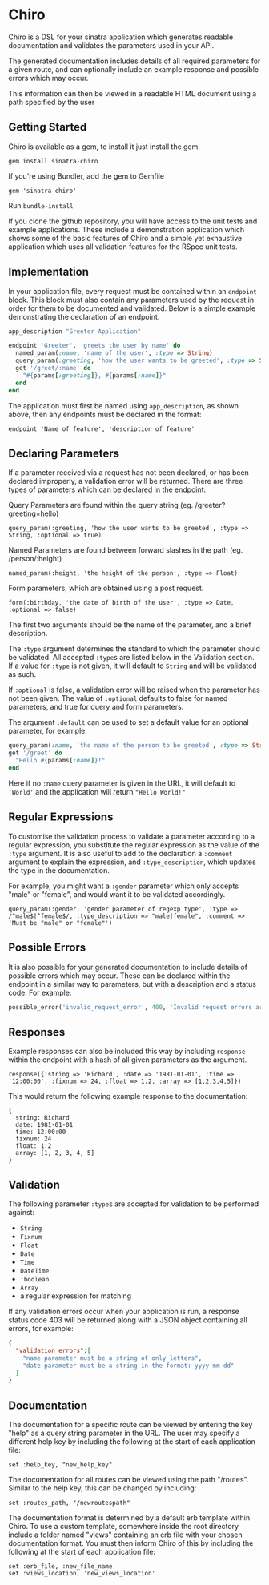 Chiro
=============

Chiro is a DSL for your sinatra application which generates readable documentation and validates the parameters used in your API. 

The generated documentation includes details of all required parameters for a given route, and can optionally include an example response and possible errors which may occur.

This information can then be viewed in a readable HTML document using a path specified by the user

## Getting Started

Chiro is available as a gem, to install it just install the gem:

    gem install sinatra-chiro

If you're using Bundler, add the gem to Gemfile

    gem 'sinatra-chiro'

Run `bundle-install`

If you clone the github repository, you will have access to the unit tests and example applications. These include a demonstration application which shows some of the basic features of Chiro and a simple yet exhaustive application which uses all validation features for the RSpec unit tests.

## Implementation

In your application file, every request must be contained within an `endpoint` block. This block must also contain any parameters used by the request in order for them to be documented and validated. Below is a simple example demonstrating the declaration of an endpoint.

```ruby
app_description "Greeter Application"

endpoint 'Greeter', 'greets the user by name' do
  named_param(:name, 'name of the user', :type => String)
  query_param(:greeting, 'how the user wants to be greeted', :type => String, :optional => false)
  get '/greet/:name' do
    "#{params[:greeting]}, #{params[:name]}"
  end
end
```

The application must first be named using `app_description`, as shown above, then any endpoints must be declared  in the format:  

    endpoint 'Name of feature', 'description of feature'


## Declaring Parameters

If a parameter received via a request has not been declared, or has been declared improperly, a validation error will be returned. There are three types of parameters which can be declared in the endpoint:

Query Parameters are found within the query string (eg. /greeter?greeting=hello)

    query_param(:greeting, 'how the user wants to be greeted', :type => String, :optional => true)
    
Named Parameters are found between forward slashes in the path (eg. /person/:height)

    named_param(:height, 'the height of the person', :type => Float)
    
Form parameters, which are obtained using a post request.

    form(:birthday, 'the date of birth of the user', :type => Date, :optional => false) 

The first two arguments should be the name of the parameter, and a brief description. 

The `:type` argument determines the standard to which the parameter should be validated. All accepted `:type`s are listed below in the Validation section. If a value for `:type` is not given, it will default to `String` and will be validated as such.

If `:optional` is false, a validation error will be raised when the parameter has not been given. The value of `:optional` defaults to false for named parameters, and true for query and form parameters. 

The argument `:default` can be used to set a default value for an optional parameter, for example: 

```ruby
query_param(:name, 'the name of the person to be greeted', :type => String, :default => 'World')
get '/greet' do
  "Hello #{params[:name]}!"
end
```
Here if no `:name` query parameter is given in the URL, it will default to `'World'` and the application will return `"Hello World!"`


## Regular Expressions

To customise the validation process to validate a parameter according to a regular expression, you substitute the regular expression as the value of the `:type` argument. It is also useful to add to the declaration a `:comment` argument to explain the expression, and `:type_description`, which updates the type in the documentation.

For example, you might want a `:gender` parameter which only accepts "male" or "female", and would want it to be validated accordingly.

```
query_param(:gender, 'gender parameter of regexp type', :type => /^male$|^female$/, :type_description => "male|female", :comment => 'Must be "male" or "female"')
```


## Possible Errors

It is also possible for your generated documentation to include details of possible errors which may occur. These can be declared within the endpoint in a similar way to parameters, but with a description and a status code. For example:

```ruby
possible_error('invalid_request_error', 400, 'Invalid request errors arise when your request has invalid parameters')
```


## Responses

Example responses can also be included this way by including `response` within the endpoint with a hash of all given parameters as the argument. 

```
response({:string => 'Richard', :date => '1981-01-01', :time => '12:00:00', :fixnum => 24, :float => 1.2, :array => [1,2,3,4,5]})
```

This would return the following example response to the documentation:

```
{
  string: Richard
  date: 1981-01-01
  time: 12:00:00
  fixnum: 24
  float: 1.2
  array: [1, 2, 3, 4, 5]
}       
```


## Validation

The following parameter `:type`s are accepted for validation to be performed against:

 * `String`
 * `Fixnum`
 * `Float`
 * `Date`
 * `Time`
 * `DateTime`
 * `:boolean`
 * `Array`
 * a regular expression for matching 

If any validation errors occur when your application is run, a response status code 403 will be returned along with a JSON object containing all errors, for example:

```json
{
  "validation_errors":[
    "name parameter must be a string of only letters", 
    "date parameter must be a string in the format: yyyy-mm-dd"
  ]
}
```

## Documentation

The documentation for a specific route can be viewed by entering the key "help" as a query string parameter in the URL. The user may specify a different help key by including the following at the start of each application file:

    set :help_key, "new_help_key"
    
The documentation for all routes can be viewed using the path "/routes". Similar to the help key, this can be changed by including:

    set :routes_path, "/newroutespath"

The documentation format is determined by a default erb template within Chiro. To use a custom template, somewhere inside the root directory include a folder named "views" containing an erb file with your chosen documentation format. You must then inform Chiro of this by including the following at the start of each application file:
```
set :erb_file, :new_file_name
set :views_location, 'new_views_location'
```
